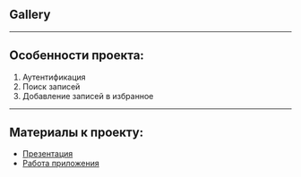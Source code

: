 ## Gallery
---

## Особенности проекта:
1) Аутентификация
2) Поиск записей
3) Добавление записей в избранное

---
## Материалы к проекту:
* [Презентация](https://drive.google.com/drive/folders/1rfN0jfxUZrje01QTy1THoMHtyU10dLdf?usp=sharing)
* [Работа приложения](https://drive.google.com/drive/folders/1rfN0jfxUZrje01QTy1THoMHtyU10dLdf?usp=sharing)
